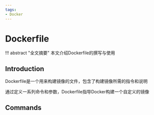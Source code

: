```yaml
---
tags:
- Docker
---
```


# Dockerfile

!!! abstract "全文摘要"
    本文介绍Dockerfile的撰写与使用

## Introduction

Dockerfile是一个用来构建镜像的文件，包含了构建镜像所需的指令和说明

通过定义一系列命令和参数，Dockerfile指导Docker构建一个自定义的镜像

## Commands
